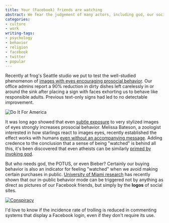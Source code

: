 ```yaml
---
title: Your (Facebook) friends are watching
abstract: We fear the judgement of many actors, including god, our society, and Twitter.
categories:
- culture
- work
writing-tags:
- psychology
- behavior
- religion
- facebook
- twitter
- popular
---
```


Recently at frog's Seattle studio we put to test the well-studied phenomenon of [images with eyes encouraging prosocial behavior][eyes]. Our office admins report a 90% reduction in dirty dishes left carelessly in or around the sink after placing a sign with faces exhorting us to behave like responsible adults. Previous text-only signs had led to no detectable improvement.

![Do It For America](/assets/2012-04-26-watched/do_it_for_america.jpg)

[eyes]: http://blogs.discovermagazine.com/notrocketscience/2008/05/10/how-big-brother-keeps-us-honest/

It was long ago showed that even [subtle exposure][subtle] to very stylized images of eyes strongly increases prosocial behavior. Melissa Bateson, a zoologist interested in how starlings react to images eyes, recently established the effect works with humans [even without an accompanying message][textless]. Adding credence to the conclusion that a sense of being "watched" is behind all this, it's been discovered that even atheists can be similarly [primed by invoking god][god].

[textless]: http://behaviourlibrary.com/Ernest-Jones%20et%20al%202011.pdf
[subtle]: http://www.unil.ch/webdav/site/dee/shared/textes/Haley_Fessler_EvolHumBehav_2005.pdf
[god]: http://www2.psych.ubc.ca/~azim/shariffnorenzayan2007.pdf

But who needs god, the POTUS, or even Bieber? Certainly our buying behavior is also an indicator for feeling "watched" when we avoid making certain purchases in public. [University of Miami research][miami] has recently shown that our in-public behavior mode can be triggered not by anything as direct as pictures of our Facebook friends, but simply by the **logos** of social sites.

[![Conspiracy](/assets/2012-04-26-watched/conspiracy.jpg)](http://yourmetaholiday.com/is-facebook-run-by-the-illuminati/)

[miami]: http://bus.miami.edu/news-and-media/recent-news/townsend-social-media-12.html

I'd love to know if the incidence rate of trolling is reduced in commenting systems that display a Facebook login, even if they don't require its use.
